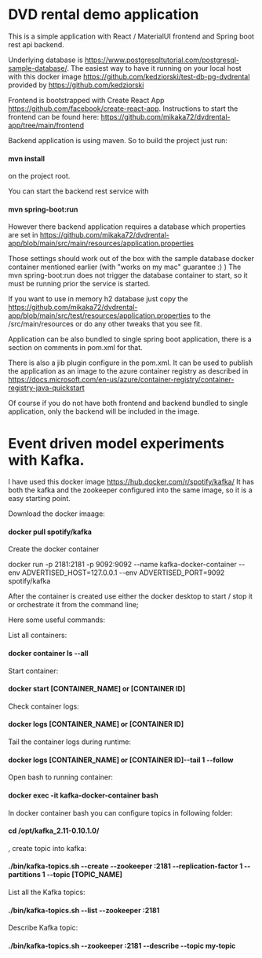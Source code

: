 # DVD rental demo application 

This is a simple application with React / MaterialUI frontend and Spring boot rest api backend.

Underlying database is https://www.postgresqltutorial.com/postgresql-sample-database/. 
The easiest way to have it running on your local host with this docker 
image https://github.com/kedziorski/test-db-pg-dvdrental provided by https://github.com/kedziorski

Frontend is bootstrapped with Create React App https://github.com/facebook/create-react-app. 
Instructions to start the frontend can be found here: https://github.com/mikaka72/dvdrental-app/tree/main/frontend

Backend application is using maven. So to build the project just run:

#### mvn install 

on the project root.

You can start the backend rest service with 

#### mvn spring-boot:run

However there backend application requires a database which properties are set in https://github.com/mikaka72/dvdrental-app/blob/main/src/main/resources/application.properties

Those settings should work out of the box with the sample database docker container mentioned earlier (with "works on my mac" guarantee :) ) 
The mvn spring-boot:run does not trigger the database container to start, so it must be running prior the service is started.

If you want to use in memory h2 database just copy the https://github.com/mikaka72/dvdrental-app/blob/main/src/test/resources/application.properties to the /src/main/resources or do any other tweaks that you see fit.

Application can be also bundled to single spring boot application, there is a section on comments in pom.xml for that.

There is also a jib plugin configure in the pom.xml. It can be used to publish the application as an image to the azure container registry as described in https://docs.microsoft.com/en-us/azure/container-registry/container-registry-java-quickstart

Of course if you do not have both frontend and backend bundled to single application, only the backend will be included in the image. 

# Event driven model experiments with Kafka.

I have used this docker image https://hub.docker.com/r/spotify/kafka/
It has both the kafka and the zookeeper configured into the same image, so it is a easy starting point.

Download the docker imaage:

#### docker pull spotify/kafka

Create the docker container 

docker run -p 2181:2181 -p 9092:9092 --name kafka-docker-container --env ADVERTISED_HOST=127.0.0.1 --env ADVERTISED_PORT=9092 spotify/kafka

After the container is created use either the docker desktop to start / stop it or orchestrate it from the command line;

Here some useful commands: 

List  all containers:

####  docker container ls --all

Start container:

#### docker start [CONTAINER_NAME] or  [CONTAINER ID]

Check container logs:

#### docker logs [CONTAINER_NAME] or  [CONTAINER ID]

Tail the container logs during runtime:

#### docker logs [CONTAINER_NAME] or  [CONTAINER ID]--tail 1 --follow

Open bash to running container:

#### docker exec -it kafka-docker-container bash

In docker container bash you can configure topics in following folder:

#### cd /opt/kafka_2.11-0.10.1.0/

, create topic into kafka:

####  ./bin/kafka-topics.sh --create --zookeeper :2181 --replication-factor 1 --partitions 1 --topic [TOPIC_NAME]


List all the Kafka topics:

#### ./bin/kafka-topics.sh --list --zookeeper :2181

Describe Kafka topic: 

#### ./bin/kafka-topics.sh --zookeeper :2181 --describe --topic my-topic





